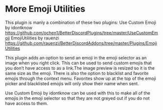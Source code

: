 # More Emoji Utilities

This plugin is manly a combination of these two plugins:
Use Custom Emoji by idontknow https://github.com/ochen1/BetterDiscordPlugins/tree/master/UseCustomEmoji
EmojiUtilities by rauenzi https://github.com/rauenzi/BetterDiscordAddons/tree/master/Plugins/EmojiUtilities

This plugin adds an option to send an emoji in the emoji selector as an image when you right click.
This can be used to send custom emojis that you don’t have access to as a link.The image preview is resized so it is the same size as the emoji. 
There is also the option to blacklist and favorite emojis through the context menu. Favorites show up at the top of the emoji picker and blacklisted
emojis will only show their name when sent.

Use Custom Emoji by idontknow can be used with this to make all of the emojis in the emoji selector so that they are not greyed out if you do not have access to them.
